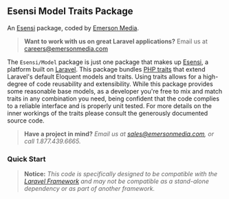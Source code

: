 ## Esensi Model Traits Package

An [Esensi](https://github.com/esensi) package, coded by [Emerson Media](http://www.emersonmedia.com).

> **Want to work with us on great Laravel applications?**
Email us at [careers@emersonmedia.com](careers@emersonmedia.com)

The `Esensi/Model` package is just one package that makes up [Esensi](https://github.com/esensi), a platform built on [Laravel](http://laravel.com). This package bundles [PHP traits](http://php.net/traits) that extend Laravel's default Eloquent models and traits. Using traits allows for a high-degree of code reusability and extensibility. While this package provides some reasonable base models, as a developer you're free to mix and match traits in any combination you need, being confident that the code complies to a reliable interface and is properly unit tested. For more details on the inner workings of the traits please consult the generously documented source code.

> **Have a project in mind?** _Email us at [sales@emersonmedia.com](sales@emersonmedia.com), or call 1.877.439.6665._

### Quick Start

> **Notice:** _This code is specifically designed to be compatible with the [Laravel Framework](http://laravel.com) and may not be compatible as a stand-alone dependency or as part of another framework._
